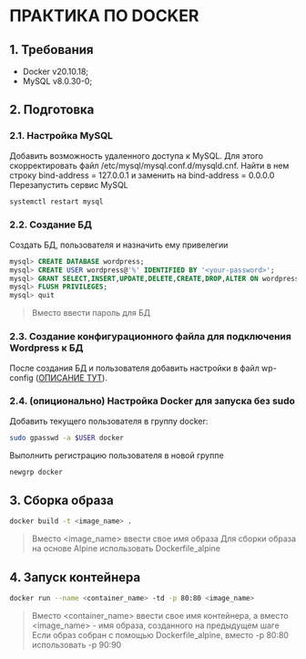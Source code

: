 # ПРАКТИКА ПО DOCKER

## 1. Требования
- Docker v20.10.18;
- MySQL v8.0.30-0;

## 2. Подготовка

### 2.1. Настройка MySQL
Добавить возможность удаленного доступа к MySQL. Для этого скорректировать файл /etc/mysql/mysql.conf.d/mysqld.cnf.
Найти в нем строку bind-address = 127.0.0.1 и заменить на bind-address = 0.0.0.0
Перезапустить сервис MySQL
```bash
systemctl restart mysql
```

### 2.2. Создание БД
Создать БД, пользователя и назначить ему привелегии 

```sql
mysql> CREATE DATABASE wordpress;
mysql> CREATE USER wordpress@'%' IDENTIFIED BY '<your-password>';
mysql> GRANT SELECT,INSERT,UPDATE,DELETE,CREATE,DROP,ALTER ON wordpress.* TO wordpress@'%';
mysql> FLUSH PRIVILEGES;
mysql> quit
```
> Вместо <your-password> ввести пароль для БД

### 2.3. Создание конфигурационного файла для подключения Wordpress к БД
После создания БД и пользователя добавить настройки в файл wp-config ([ОПИСАНИЕ ТУТ](https://ubuntu.com/tutorials/install-and-configure-wordpress#6-configure-wordpress-to-connect-to-the-database)).

### 2.4. (опиционально) Настройка Docker для запуска без sudo
Добавить текущего пользователя в группу docker:
```bash
sudo gpasswd -a $USER docker
```
Выполнить регистрацию пользователя в новой группе
```bash
newgrp docker
```
## 3. Сборка образа
```bash
docker build -t <image_name> .
```
> Вместо <image_name> ввести свое имя образа
> Для сборки образа на основе Alpine использовать Dockerfile_alpine

## 4. Запуск контейнера
```bash
docker run --name <container_name> -td -p 80:80 <image_name>
```
> Вместо <container_name> ввести свое имя контейнера, а вместо <image_name> - имя образа, созданного на предыдущем шаге
> Если образ собран с помощью Dockerfile_alpine, вместо -p 80:80 использовать -p 90:90
